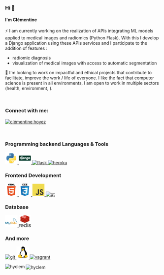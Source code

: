 ### Hi 👋
#### I'm Clémentine

⚡ I am currently working on the realization of APIs integrating ML models applied to medical images and radiomics (Python Flask). 
With this I develop a Django application using these APIs services and I participate to the addition of features :
 - radiomic diagnosis  
 - visualization of medical images with access to automatic segmentation 

🌱 I'm looking to work on impactful and ethical projects that contribute to facilitate, improve the work / life of everyone. 
I like the fact that computer science is present in all environments, I am open to work in multiple sectors (health, environment, ). 

<br>
<h3 align="left">Connect with me:</h3>
<p align="left">
<a href="https://www.linkedin.com/in/cl%C3%A9mentine-hoyez-11753a185/" target="blank"><img align="center" src="https://raw.githubusercontent.com/rahuldkjain/github-profile-readme-generator/master/src/images/icons/Social/linked-in-alt.svg" alt="clémentine hoyez" height="30" width="40" /></a>
</p>

<br>
<!-- <h3 align="left">Languages and Tools:</h3> -->
<p align="left"> 
 <h3>Programming backend Languages & Tools</h3>
  <a href="https://www.python.org" target="_blank"> <img src="https://raw.githubusercontent.com/devicons/devicon/master/icons/python/python-original.svg" alt="python" width="40" height="40"/> </a> 
  <a href="https://www.djangoproject.com/" target="_blank"> <img src="https://raw.githubusercontent.com/devicons/devicon/master/icons/django/django-original.svg" alt="django" width="40" height="40"/> </a> 
 <a href="https://flask.palletsprojects.com/" target="_blank"> <img src="https://www.vectorlogo.zone/logos/pocoo_flask/pocoo_flask-icon.svg" alt="flask" width="40" height="40"/> </a> 
 <a href="https://heroku.com" target="_blank"> <img src="https://www.vectorlogo.zone/logos/heroku/heroku-icon.svg" alt="heroku" width="40" height="40"/> </a> 

 
 <h3>Frontend Development</h3>
 <a href="https://www.w3.org/html/" target="_blank"> <img src="https://raw.githubusercontent.com/devicons/devicon/master/icons/html5/html5-original-wordmark.svg" alt="html5" width="40" height="40"/> </a> 
 <a href="https://www.w3schools.com/css/" target="_blank"> <img src="https://raw.githubusercontent.com/devicons/devicon/master/icons/css3/css3-original-wordmark.svg" alt="css3" width="40" height="40"/> </a> 
 <a href="https://developer.mozilla.org/en-US/docs/Web/JavaScript" target="_blank"> <img src="https://raw.githubusercontent.com/devicons/devicon/master/icons/javascript/javascript-original.svg" alt="javascript" width="40" height="40"/> </a> 
 <a href="https://www.qt.io/" target="_blank"> <img src="https://upload.wikimedia.org/wikipedia/commons/0/0b/Qt_logo_2016.svg" alt="qt" width="40" height="40"/> </a> 

 
 <h3>Database</h3>
 <a href="https://www.mysql.com/" target="_blank"> <img src="https://raw.githubusercontent.com/devicons/devicon/master/icons/mysql/mysql-original-wordmark.svg" alt="mysql" width="40" height="40"/> </a> 
 <a href="https://redis.io" target="_blank"> <img src="https://raw.githubusercontent.com/devicons/devicon/master/icons/redis/redis-original-wordmark.svg" alt="redis" width="40" height="40"/> </a> 


 <h3>And more</h3>
 <a href="https://git-scm.com/" target="_blank"> <img src="https://www.vectorlogo.zone/logos/git-scm/git-scm-icon.svg" alt="git" width="40" height="40"/> </a> 
 <a href="https://www.linux.org/" target="_blank"> <img src="https://raw.githubusercontent.com/devicons/devicon/master/icons/linux/linux-original.svg" alt="linux" width="40" height="40"/> </a> 
 <a href="https://www.vagrantup.com/" target="_blank"> <img src="https://www.vectorlogo.zone/logos/vagrantup/vagrantup-icon.svg" alt="vagrant" width="40" height="40"/> </a> 


</p>

<p><img align="left" src="https://github-readme-stats.vercel.app/api/top-langs?username=hyclem&show_icons=true&locale=en&layout=compact" alt="hyclem" /></p>

<p>&nbsp;<img align="center" src="https://github-readme-stats.vercel.app/api?username=hyclem&show_icons=true&locale=en" alt="hyclem" /></p>

